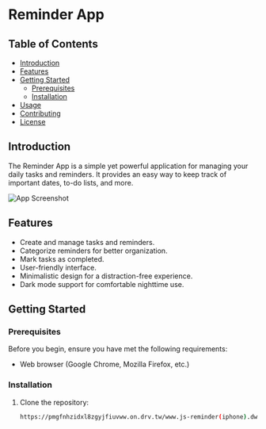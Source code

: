 # Reminder App

## Table of Contents
- [Introduction](#introduction)
- [Features](#features)
- [Getting Started](#getting-started)
  - [Prerequisites](#prerequisites)
  - [Installation](#installation)
- [Usage](#usage)
- [Contributing](#contributing)
- [License](#license)

## Introduction

The Reminder App is a simple yet powerful application for managing your daily tasks and reminders. It provides an easy way to keep track of important dates, to-do lists, and more.

![App Screenshot](/screenshot.png)

## Features

- Create and manage tasks and reminders.
- Categorize reminders for better organization.
- Mark tasks as completed.
- User-friendly interface.
- Minimalistic design for a distraction-free experience.
- Dark mode support for comfortable nighttime use.

## Getting Started

### Prerequisites

Before you begin, ensure you have met the following requirements:
- Web browser (Google Chrome, Mozilla Firefox, etc.)

### Installation

1. Clone the repository:
   ```sh
   https://pmgfnhzidxl8zgyjfiuvww.on.drv.tw/www.js-reminder(iphone).dw/
